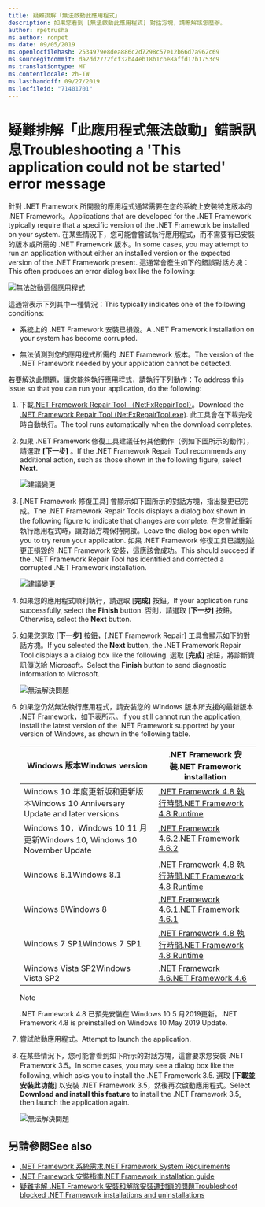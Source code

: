 ```yaml
---
title: 疑難排解「無法啟動此應用程式」
description: 如果您看到 [無法啟動此應用程式] 對話方塊，請瞭解該怎麼辦。
author: rpetrusha
ms.author: ronpet
ms.date: 09/05/2019
ms.openlocfilehash: 2534979e8dea886c2d7298c57e12b66d7a962c69
ms.sourcegitcommit: da2dd2772fcf32b44eb18b1cbe8affd17b1753c9
ms.translationtype: MT
ms.contentlocale: zh-TW
ms.lasthandoff: 09/27/2019
ms.locfileid: "71401701"
---
```

# <a name="troubleshooting-a-this-application-could-not-be-started-error-message"></a><span data-ttu-id="19861-103">疑難排解「此應用程式無法啟動」錯誤訊息</span><span class="sxs-lookup"><span data-stu-id="19861-103">Troubleshooting a 'This application could not be started' error message</span></span>

<span data-ttu-id="19861-104">針對 .NET Framework 所開發的應用程式通常需要在您的系統上安裝特定版本的 .NET Framework。</span><span class="sxs-lookup"><span data-stu-id="19861-104">Applications that are developed for the .NET Framework typically require that a specific version of the .NET Framework be installed on your system.</span></span> <span data-ttu-id="19861-105">在某些情況下，您可能會嘗試執行應用程式，而不需要有已安裝的版本或所需的 .NET Framework 版本。</span><span class="sxs-lookup"><span data-stu-id="19861-105">In some cases, you may attempt to run an application without either an installed version or the expected version of the .NET Framework present.</span></span> <span data-ttu-id="19861-106">這通常會產生如下的錯誤對話方塊：</span><span class="sxs-lookup"><span data-stu-id="19861-106">This often produces an error dialog box like the following:</span></span>

![無法啟動這個應用程式](media/application-not-started/app-could-not-be-started.png)

<span data-ttu-id="19861-108">這通常表示下列其中一種情況：</span><span class="sxs-lookup"><span data-stu-id="19861-108">This typically indicates one of the following conditions:</span></span>

- <span data-ttu-id="19861-109">系統上的 .NET Framework 安裝已損毀。</span><span class="sxs-lookup"><span data-stu-id="19861-109">A .NET Framework installation on your system has become corrupted.</span></span>

- <span data-ttu-id="19861-110">無法偵測到您的應用程式所需的 .NET Framework 版本。</span><span class="sxs-lookup"><span data-stu-id="19861-110">The version of the .NET Framework needed by your application cannot be detected.</span></span>

<span data-ttu-id="19861-111">若要解決此問題，讓您能夠執行應用程式，請執行下列動作：</span><span class="sxs-lookup"><span data-stu-id="19861-111">To address this issue so that you can run your application, do the following:</span></span>

1. <span data-ttu-id="19861-112">下載[.NET Framework Repair Tool （NetFxRepairTool）](https://www.microsoft.com/download/details.aspx?id=30135)。</span><span class="sxs-lookup"><span data-stu-id="19861-112">Download the [.NET Framework Repair Tool (NetFxRepairTool.exe)](https://www.microsoft.com/download/details.aspx?id=30135).</span></span> <span data-ttu-id="19861-113">此工具會在下載完成時自動執行。</span><span class="sxs-lookup"><span data-stu-id="19861-113">The tool runs automatically when the download completes.</span></span>

1. <span data-ttu-id="19861-114">如果 .NET Framework 修復工具建議任何其他動作（例如下圖所示的動作），請選取 **[下一步]** 。</span><span class="sxs-lookup"><span data-stu-id="19861-114">If the .NET Framework Repair Tool recommends any additional action, such as those shown in the following figure, select **Next**.</span></span>

   ![建議變更](media/application-not-started/repair-tool-recommended-changes.png)

1. <span data-ttu-id="19861-116">[.NET Framework 修復工具] 會顯示如下圖所示的對話方塊，指出變更已完成。</span><span class="sxs-lookup"><span data-stu-id="19861-116">The .NET Framework Repair Tools displays a dialog box shown in the following figure to indicate that changes are complete.</span></span> <span data-ttu-id="19861-117">在您嘗試重新執行應用程式時，讓對話方塊保持開啟。</span><span class="sxs-lookup"><span data-stu-id="19861-117">Leave the dialog box open while you to try rerun your application.</span></span> <span data-ttu-id="19861-118">如果 .NET Framework 修復工具已識別並更正損毀的 .NET Framework 安裝，這應該會成功。</span><span class="sxs-lookup"><span data-stu-id="19861-118">This should succeed if the .NET Framework Repair Tool has identified and corrected a corrupted .NET Framework installation.</span></span>

   ![建議變更](media/application-not-started/repair-tool-changes-complete.png)

1. <span data-ttu-id="19861-120">如果您的應用程式順利執行，請選取 [**完成]** 按鈕。</span><span class="sxs-lookup"><span data-stu-id="19861-120">If your application runs successfully, select the **Finish** button.</span></span> <span data-ttu-id="19861-121">否則，請選取 [**下一步]** 按鈕。</span><span class="sxs-lookup"><span data-stu-id="19861-121">Otherwise, select the **Next** button.</span></span>

1. <span data-ttu-id="19861-122">如果您選取 [**下一步]** 按鈕，[.NET Framework Repair] 工具會顯示如下的對話方塊。</span><span class="sxs-lookup"><span data-stu-id="19861-122">If you selected the **Next** button, the .NET Framework Repair Tool displays a a dialog box like the following.</span></span> <span data-ttu-id="19861-123">選取 [**完成]** 按鈕，將診斷資訊傳送給 Microsoft。</span><span class="sxs-lookup"><span data-stu-id="19861-123">Select the **Finish** button to send diagnostic information to Microsoft.</span></span>

   ![無法解決問題](media/application-not-started/repair-tool-no-resolution.png)

1. <span data-ttu-id="19861-125">如果您仍然無法執行應用程式，請安裝您的 Windows 版本所支援的最新版本 .NET Framework，如下表所示。</span><span class="sxs-lookup"><span data-stu-id="19861-125">If you still cannot run the application, install the latest version of the .NET Framework supported by your version of Windows, as shown in the following table.</span></span>

   |<span data-ttu-id="19861-126">Windows 版本</span><span class="sxs-lookup"><span data-stu-id="19861-126">Windows version</span></span>|<span data-ttu-id="19861-127">.NET Framework 安裝</span><span class="sxs-lookup"><span data-stu-id="19861-127">.NET Framework installation</span></span>|
   |---|---|
   |<span data-ttu-id="19861-128">Windows 10 年度更新版和更新版本</span><span class="sxs-lookup"><span data-stu-id="19861-128">Windows 10 Anniversary Update and later versions</span></span>|[<span data-ttu-id="19861-129">.NET Framework 4.8 執行時間</span><span class="sxs-lookup"><span data-stu-id="19861-129">.NET Framework 4.8 Runtime</span></span>](https://dotnet.microsoft.com/download/dotnet-framework/net48)|
   |<span data-ttu-id="19861-130">Windows 10，Windows 10 11 月更新</span><span class="sxs-lookup"><span data-stu-id="19861-130">Windows 10, Windows 10 November Update</span></span>|[<span data-ttu-id="19861-131">.NET Framework 4.6.2</span><span class="sxs-lookup"><span data-stu-id="19861-131">.NET Framework 4.6.2</span></span>](https://www.microsoft.com/download/details.aspx?id=53345)|
   |<span data-ttu-id="19861-132">Windows 8.1</span><span class="sxs-lookup"><span data-stu-id="19861-132">Windows 8.1</span></span>|[<span data-ttu-id="19861-133">.NET Framework 4.8 執行時間</span><span class="sxs-lookup"><span data-stu-id="19861-133">.NET Framework 4.8 Runtime</span></span>](https://dotnet.microsoft.com/download/dotnet-framework/net48)|
   |<span data-ttu-id="19861-134">Windows 8</span><span class="sxs-lookup"><span data-stu-id="19861-134">Windows 8</span></span>|[<span data-ttu-id="19861-135">.NET Framework 4.6.1</span><span class="sxs-lookup"><span data-stu-id="19861-135">.NET Framework 4.6.1</span></span>](https://www.microsoft.com/download/details.aspx?id=49981)|
   |<span data-ttu-id="19861-136">Windows 7 SP1</span><span class="sxs-lookup"><span data-stu-id="19861-136">Windows 7 SP1</span></span>|[<span data-ttu-id="19861-137">.NET Framework 4.8 執行時間</span><span class="sxs-lookup"><span data-stu-id="19861-137">.NET Framework 4.8 Runtime</span></span>](https://dotnet.microsoft.com/download/dotnet-framework/net48)|
   |<span data-ttu-id="19861-138">Windows Vista SP2</span><span class="sxs-lookup"><span data-stu-id="19861-138">Windows Vista SP2</span></span>|[<span data-ttu-id="19861-139">.NET Framework 4.6</span><span class="sxs-lookup"><span data-stu-id="19861-139">.NET Framework 4.6</span></span>](https://www.microsoft.com/download/details.aspx?id=48130)|

   > [!NOTE]
   >  <span data-ttu-id="19861-140">.NET Framework 4.8 已預先安裝在 Windows 10 5 月2019更新。</span><span class="sxs-lookup"><span data-stu-id="19861-140">.NET Framework 4.8 is preinstalled on Windows 10 May 2019 Update.</span></span>

1. <span data-ttu-id="19861-141">嘗試啟動應用程式。</span><span class="sxs-lookup"><span data-stu-id="19861-141">Attempt to launch the application.</span></span>

1. <span data-ttu-id="19861-142">在某些情況下，您可能會看到如下所示的對話方塊，這會要求您安裝 .NET Framework 3.5。</span><span class="sxs-lookup"><span data-stu-id="19861-142">In some cases, you may see a dialog box like the following, which asks you to install the .NET Framework 3.5.</span></span> <span data-ttu-id="19861-143">選取 [**下載並安裝此功能**] 以安裝 .NET Framework 3.5，然後再次啟動應用程式。</span><span class="sxs-lookup"><span data-stu-id="19861-143">Select **Download and install this feature** to install the .NET Framework 3.5, then launch the application again.</span></span>

   ![無法解決問題](media/application-not-started/install-3-5.png)

## <a name="see-also"></a><span data-ttu-id="19861-145">另請參閱</span><span class="sxs-lookup"><span data-stu-id="19861-145">See also</span></span>

- [<span data-ttu-id="19861-146">.NET Framework 系統需求</span><span class="sxs-lookup"><span data-stu-id="19861-146">.NET Framework System Requirements</span></span>](../get-started/system-requirements.md)
- [<span data-ttu-id="19861-147">.NET Framework 安裝指南</span><span class="sxs-lookup"><span data-stu-id="19861-147">.NET Framework installation guide</span></span>](index.md)
- [<span data-ttu-id="19861-148">疑難排解 .NET Framework 安裝和解除安裝遭封鎖的問題</span><span class="sxs-lookup"><span data-stu-id="19861-148">Troubleshoot blocked .NET Framework installations and uninstallations</span></span>](troubleshoot-blocked-installations-and-uninstallations.md)
